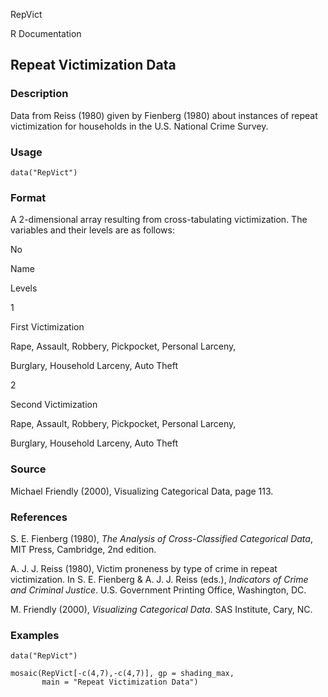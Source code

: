 RepVict

R Documentation

## Repeat Victimization Data

### Description

Data from Reiss (1980) given by Fienberg (1980) about instances of repeat
victimization for households in the U.S. National Crime Survey.

### Usage

    
    data("RepVict")

### Format

A 2-dimensional array resulting from cross-tabulating victimization. The
variables and their levels are as follows:

No

Name

Levels

1

First Victimization

Rape, Assault, Robbery, Pickpocket, Personal Larceny,

Burglary, Household Larceny, Auto Theft

2

Second Victimization

Rape, Assault, Robbery, Pickpocket, Personal Larceny,

Burglary, Household Larceny, Auto Theft

### Source

Michael Friendly (2000), Visualizing Categorical Data, page 113.

### References

S. E. Fienberg (1980), _The Analysis of Cross-Classified Categorical Data_,
MIT Press, Cambridge, 2nd edition.

A. J. J. Reiss (1980), Victim proneness by type of crime in repeat
victimization. In S. E. Fienberg & A. J. J. Reiss (eds.), _Indicators of Crime
and Criminal Justice_. U.S. Government Printing Office, Washington, DC.

M. Friendly (2000), _Visualizing Categorical Data_. SAS Institute, Cary, NC.

### Examples

    
    data("RepVict")
    
    mosaic(RepVict[-c(4,7),-c(4,7)], gp = shading_max,
           main = "Repeat Victimization Data")

